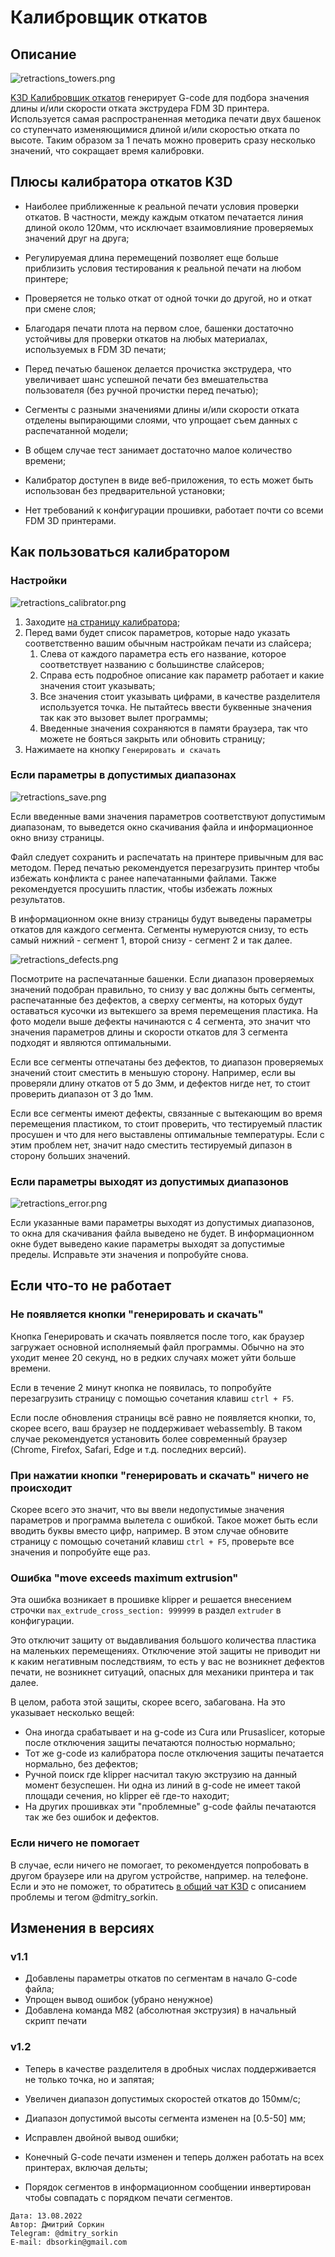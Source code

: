 # Калибровщик откатов

## Описание

![retractions_towers.png](./pics/retractions_towers.png)

[K3D Калибровщик откатов](./rct.html) генерирует G-code для подбора значения длины и/или скорости отката экструдера FDM 3D принтера. Используется самая распространенная методика печати двух башенок со ступенчато изменяющимися длиной и/или скоростью отката по высоте. Таким образом за 1 печать можно проверить сразу несколько значений, что сокращает время калибровки.

## Плюсы калибратора откатов K3D

- Наиболее приближенные к реальной печати условия проверки откатов. В частности, между каждым откатом печатается линия длиной около 120мм, что исключает взаимовлияние проверяемых значений друг на друга;

- Регулируемая длина перемещений позволяет еще больше приблизить условия тестирования к реальной печати на любом принтере;

- Проверяется не только откат от одной точки до другой, но и откат при смене слоя;

- Благодаря печати плота на первом слое, башенки достаточно устойчивы для проверки откатов на любых материалах, используемых в FDM 3D печати;

- Перед печатью башенок делается прочистка экструдера, что увеличивает шанс успешной печати без вмешательства пользователя (без ручной прочистки перед печатью);

- Сегменты с разными значениями длины и/или скорости отката отделены выпирающими слоями, что упрощает съем данных с распечатанной модели;

- В общем случае тест занимает достаточно малое количество времени;

- Калибратор доступен в виде веб-приложения, то есть может быть использован без предварительной установки;

- Нет требований к конфигурации прошивки, работает почти со всеми FDM 3D принтерами.

## Как пользоваться калибратором

### Настройки

![retractions_calibrator.png](./pics/retractions_calibrator.png)

1. Заходите [на страницу калибратора](./rct.html);
2. Перед вами будет список параметров, которые надо указать соответственно вашим обычным настройкам печати из слайсера;
   1. Слева от каждого параметра есть его название, которое соответствует названию с большинстве слайсеров;
   2. Справа есть подробное описание как параметр работает и какие значения стоит указывать;
   3. Все значения стоит указывать цифрами, в качестве разделителя используется точка. Не пытайтесь ввести буквенные значения так как это вызовет вылет программы;
   4. Введенные значения сохраняются в памяти браузера, так что можете не бояться закрыть или обновить страницу;
3. Нажимаете на кнопку `Генерировать и скачать`

### Если параметры в допустимых диапазонах

![retractions_save.png](./pics/retractions_save.png)

Если введенные вами значения параметров соответствуют допустимым диапазонам, то выведется окно скачивания файла и информационное окно внизу страницы. 

Файл следует сохранить и распечатать на принтере привычным для вас методом. Перед печатью рекомендуется перезагрузить принтер чтобы избежать конфликта с ранее напечатанными файлами. Также рекомендуется просушить пластик, чтобы избежать ложных результатов.

В информационном окне внизу страницы будут выведены параметры откатов для каждого сегмента. Сегменты нумеруются снизу, то есть самый нижний - сегмент 1, второй снизу - сегмент 2 и так далее.

![retractions_defects.png](./pics/retractions_defects.png)

Посмотрите на распечатанные башенки. Если диапазон проверяемых значений подобран правильно, то снизу у вас должны быть сегменты, распечатанные без дефектов, а сверху сегменты, на которых будут оставаться кусочки из вытекшего за время перемещения пластика. На фото модели выше дефекты начинаются с 4 сегмента, это значит что значения параметров длины и скорости откатов для 3 сегмента подходят и являются оптимальными.

Если все сегменты отпечатаны без дефектов, то диапазон проверяемых значений стоит сместить в меньшую сторону. Например, если вы проверяли длину откатов от 5 до 3мм, и дефектов нигде нет, то стоит проверить диапазон от 3 до 1мм.

Если все сегменты имеют дефекты, связанные с вытекающим во время перемещения пластиком, то стоит проверить, что тестируемый пластик просушен и что для него выставлены оптимальные температуры. Если с этим проблем нет, значит надо сместить тестируемый дипазон в сторону больших значений.

### Если параметры выходят из допустимых диапазонов

![retractions_error.png](./pics/retractions_error.png)

Если указанные вами параметры выходят из допустимых диапазонов, то окна для скачивания файла выведено не будет. В информационном окне будет выведено какие параметры выходят за допустимые пределы. Исправьте эти значения и попробуйте снова.

## Если что-то не работает

### Не появляется кнопки "генерировать и скачать"

Кнопка Генерировать и скачать появляется после того, как браузер загружает основной исполняемый файл программы. Обычно на это уходит менее 20 секунд, но в редких случаях может уйти больше времени. 

Если в течение 2 минут кнопка не появилась, то попробуйте перезагрузить страницу с помощью сочетания клавиш `ctrl + F5`.

Если после обновления страницы всё равно не появляется кнопки, то, скорее всего, ваш браузер не поддерживает webassembly. В таком случае рекомендуется установить более современный браузер (Chrome, Firefox, Safari, Edge и т.д. последних версий).

### При нажатии кнопки "генерировать и скачать" ничего не происходит

Скорее всего это значит, что вы ввели недопустимые значения параметров и программа вылетела с ошибкой. Такое может быть если вводить буквы вместо цифр, например. В этом случае обновите страницу с помощью сочетаний клавиш `ctrl + F5`, проверьте все значения и попробуйте еще раз.

### Ошибка "move exceeds maximum extrusion"

Эта ошибка возникает в прошивке klipper и решается внесением строчки `max_extrude_cross_section: 999999` в раздел `extruder` в конфигурации.

Это отключит защиту от выдавливания большого количества пластика на маленьких перемещениях. Отключение этой защиты не приводит ни к каким негативным последствиям, то есть у вас не возникнет дефектов печати, не возникнет ситуаций, опасных для механики принтера и так далее.

В целом, работа этой защиты, скорее всего, забагована. На это указывает несколько вещей:

- Она иногда срабатывает и на g-code из Cura или Prusaslicer, которые после отключения защиты печатаются полностью нормально;
- Тот же g-code из калибратора после отключения защиты печатается нормально, без дефектов;
- Ручной поиск где klipper насчитал такую экструзию на данный момент безуспешен. Ни одна из линий в g-code не имеет такой площади сечения, но klipper её где-то находит;
- На других прошивках эти "проблемные" g-code файлы печатаются так же без ошибок и дефектов.

### Если ничего не помогает

В случае, если ничего не помогает, то рекомендуется попробовать в другом браузере или на другом устройстве, например. на телефоне. Если и это не поможет, то обратитесь [в общий чат K3D](https://t.me/K_3_D) с описанием проблемы и тегом @dmitry_sorkin.

## Изменения в версиях

### v1.1

- Добавлены параметры откатов по сегментам в начало G-code файла;
- Упрощен вывод ошибок (убрано ненужное)
- Добавлена команда M82 (абсолютная экструзия) в начальный скрипт печати

### v1.2

- Теперь в качестве разделителя в дробных числах поддерживается не только точка, но и запятая;

- Увеличен диапазон допустимых скоростей откатов до 150мм/с;

- Диапазон допустимой высоты сегмента изменен на [0.5-50] мм;

- Исправлен двойной вывод ошибки;

- Конечный G-code печати изменен и теперь должен работать на всех принтерах, включая дельты;

- Порядок сегментов в информационном сообщении инвертирован чтобы совпадать с порядком печати сегментов.

```
Дата: 13.08.2022
Автор: Дмитрий Соркин
Telegram: @dmitry_sorkin
E-mail: dbsorkin@gmail.com
```
